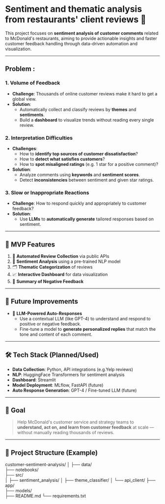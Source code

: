 # Sentiment and thematic analysis from restaurants' client reviews  🍟

This project focuses on **sentiment analysis of customer comments** related to McDonald's restaurants, aiming to provide actionable insights and faster customer feedback handling through data-driven automation and visualization.

---

## Problem :

### 1. **Volume of Feedback**
- **Challenge**: Thousands of online customer reviews make it hard to get a global view.
- **Solution**:  
  - Automatically collect and classify reviews by **themes** and **sentiments**.
  - Build a **dashboard** to visualize trends without reading every single review.

### 2. **Interpretation Difficulties**
- **Challenges**:
  - How to **identify top sources of customer dissatisfaction**?
  - How to **detect what satisfies customers**?
  - How to **spot misaligned ratings** (e.g. 1 star for a positive comment)?
- **Solution**:
  - Analyze comments using **keywords** and **sentiment scores**.
  - Detect **inconsistencies** between sentiment and given star ratings.

### 3. **Slow or Inappropriate Reactions**
- **Challenge**: How to respond quickly and appropriately to customer feedback?
- **Solution**:  
  - Use **LLMs** to **automatically generate** tailored responses based on sentiment.

---

## 🚀 MVP Features

1. 🔄 **Automated Review Collection** via public APIs  
2. 🧠 **Sentiment Analysis** using a pre-trained NLP model  
3. 🗂️ **Thematic Categorization** of reviews  
4. 📈 **Interactive Dashboard** for data visualization  
5. 📝 **Summary of Negative Feedback**

---

## 🌱 Future Improvements

- 💬 **LLM-Powered Auto-Responses**
  - Use a contextual LLM (like GPT-4) to understand and respond to positive or negative feedback.
  - Fine-tune a model to **generate personalized replies** that match the tone and content of each comment.

---

## 🛠️ Tech Stack (Planned/Used)

- **Data Collection**: Python, API integrations (e.g.Yelp reviews)
- **NLP**: HuggingFace Transformers for sentiment analysis
- **Dashboard**: Streamlit
- **Model Deployment**: MLflow, FastAPI (future)
- **Auto Response Generation**: GPT-4 / Fine-tuned LLM (future)

---

## 📌 Goal

> Help McDonald's customer service and strategy teams to **understand, act on, and learn from customer feedback** at scale — without manually reading thousands of reviews.

---

## 📁 Project Structure (Example)

customer-sentiment-analysis/
│
├── data/                   
├── notebooks/              
├── src/                    
│   ├── sentiment_analysis/
│   ├── theme_classifier/
│   └── api_client/
├── app/                    
├── models/                 
├── README.md
└── requirements.txt

